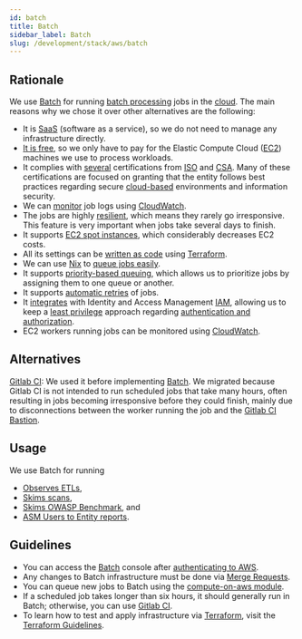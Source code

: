```yaml
---
id: batch
title: Batch
sidebar_label: Batch
slug: /development/stack/aws/batch
---
```


## Rationale

We use [Batch][BATCH]
for running [batch processing](https://en.wikipedia.org/wiki/Batch_processing)
jobs in the [cloud](https://en.wikipedia.org/wiki/Cloud_computing).
The main reasons why we chose it
over other alternatives
are the following:

- It is [SaaS](https://en.wikipedia.org/wiki/Software_as_a_service)
  (software as a service),
  so we do not need to manage any infrastructure directly.
- [It is free](https://aws.amazon.com/batch/pricing/),
  so we only have to pay
  for the Elastic Compute Cloud ([EC2][EC2]) machines
  we use to process workloads.
- It complies with [several](https://aws.amazon.com/compliance/iso-certified/)
  certifications from [ISO](https://en.wikipedia.org/wiki/International_Organization_for_Standardization)
  and [CSA](https://en.wikipedia.org/wiki/Cloud_Security_Alliance).
  Many of these certifications are focused
  on granting that the entity follows best practices
  regarding secure [cloud-based](https://en.wikipedia.org/wiki/Cloud_computing)
  environments
  and information security.
- We can [monitor](https://docs.aws.amazon.com/batch/latest/userguide/using_cloudwatch_logs.html)
  job logs
  using [CloudWatch](/development/stack/aws/cloudwatch/).
- The jobs are highly [resilient](https://en.wikipedia.org/wiki/Resilience_(network)),
  which means
  they rarely go irresponsive.
  This feature is very important
  when jobs take several days to finish.
- It supports [EC2 spot instances](https://gitlab.com/fluidattacks/product/-/blob/89f27281c773baa55b70b8fd37cff8b802edf2e7/makes/applications/makes/compute/src/terraform/aws_batch.tf#L138),
  which considerably decreases EC2 costs.
- All its settings can be [written as code](https://registry.terraform.io/providers/hashicorp/aws/latest/docs/resources/batch_compute_environment)
  using [Terraform](/development/stack/terraform/).
- We can use [Nix](https://nixos.org/)
  to [queue jobs easily](https://gitlab.com/fluidattacks/product/-/blob/89f27281c773baa55b70b8fd37cff8b802edf2e7/makes/applications/observes/scheduled/on-aws/dif-gitlab-etl/default.nix).
- It supports [priority-based queuing](https://gitlab.com/fluidattacks/product/-/blob/89f27281c773baa55b70b8fd37cff8b802edf2e7/makes/applications/makes/compute/src/terraform/aws_batch.tf#L159),
  which allows us to prioritize jobs
  by assigning them to one queue or another.
- It supports [automatic retries](https://docs.aws.amazon.com/batch/latest/userguide/job_retries.html)
  of jobs.
- It [integrates](https://docs.aws.amazon.com/batch/latest/userguide/batch-supported-iam-actions-resources.html)
  with Identity and Access Management [IAM](/development/stack/aws/iam/),
  allowing us to keep
  a [least privilege](/criteria/requirements/186) approach
  regarding [authentication and authorization](https://securityboulevard.com/2020/06/authentication-vs-authorization-defined-whats-the-difference-infographic/).
- EC2 workers running jobs can be monitored
  using [CloudWatch](/development/stack/aws/cloudwatch/).

## Alternatives

[Gitlab CI][GITLAB-CI]:
We used it before implementing [Batch][BATCH].
We migrated
because Gitlab CI is not intended to run scheduled jobs
that take many hours,
often resulting in jobs becoming irresponsive
before they could finish,
mainly due to disconnections
between the worker running the job
and the [Gitlab CI Bastion](https://docs.gitlab.com/runner/configuration/autoscale.html).

## Usage

We use Batch for running

- [Observes ETLs](https://gitlab.com/fluidattacks/product/-/tree/89f27281c773baa55b70b8fd37cff8b802edf2e7/makes/applications/observes/scheduled/on-aws),
- [Skims scans](https://gitlab.com/fluidattacks/product/-/tree/89f27281c773baa55b70b8fd37cff8b802edf2e7/makes/applications/skims/process-groups-on-aws),
- [Skims OWASP Benchmark](https://gitlab.com/fluidattacks/product/-/tree/89f27281c773baa55b70b8fd37cff8b802edf2e7/makes/applications/skims/owasp-benchmark-on-aws),
  and
- [ASM Users to Entity reports](https://gitlab.com/fluidattacks/product/-/blob/89f27281c773baa55b70b8fd37cff8b802edf2e7/makes/applications/integrates/subscriptions/user-to-entity-on-aws/default.nix).

## Guidelines

- You can access the [Batch][BATCH] console
  after [authenticating to AWS](/development/stack/aws#guidelines).
- Any changes to Batch infrastructure
  must be done
  via [Merge Requests](https://docs.gitlab.com/ee/user/project/merge_requests/).
- You can queue new jobs to Batch
  using the [compute-on-aws module](https://gitlab.com/fluidattacks/product/-/tree/89f27281c773baa55b70b8fd37cff8b802edf2e7/makes/utils/compute-on-aws).
- If a scheduled job takes longer than six hours,
  it should generally run in Batch;
  otherwise,
  you can use [Gitlab CI][GITLAB-CI].
- To learn how to test
  and apply infrastructure
  via [Terraform](/development/stack/terraform/),
  visit the [Terraform Guidelines](/development/stack/terraform#guidelines).

[BATCH]: https://aws.amazon.com/batch/
[EC2]: /development/stack/aws/ec2/
[GITLAB-CI]: /development/stack/gitlab-ci/
